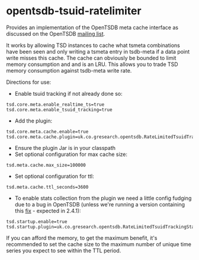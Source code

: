 # opentsdb-tsuid-ratelimiter

Provides an implementation of the OpenTSDB meta cache interface as discussed on the OpenTSDB [mailing list](https://groups.google.com/d/msg/opentsdb/oMLi0GCNF30/I32rpm8cCgAJ).

It works by allowing TSD instances to cache what tsmeta combinations have been seen and only writing a tsmeta
entry in tsdb-meta if a data point write misses this cache. The cache can obviously be bounded to limit memory consumption
and and is an LRU. This allows you to trade TSD memory consumption against tsdb-meta write rate.

Directions for use:

* Enable tsuid tracking if not already done so:
```
tsd.core.meta.enable_realtime_ts=true
tsd.core.meta.enable_tsuid_tracking=true
```
* Add the plugin:
```
tsd.core.meta.cache.enable=true
tsd.core.meta.cache.plugin=uk.co.gresearch.opentsdb.RateLimitedTsuidTracking
```
* Ensure the plugin Jar is in your classpath
* Set optional configuration for max cache size:
```
tsd.meta.cache.max_size=100000
```
* Set optional configuration for ttl:
```
tsd.meta.cache.ttl_seconds=3600
```
* To enable stats collection from the plugin we need a little config fudging due to a bug in OpenTSDB (unless we're running a version containing this [fix](https://github.com/OpenTSDB/opentsdb/pull/1649) - expected in 2.4.1):
```
tsd.startup.enable=true
tsd.startup.plugin=uk.co.gresearch.opentsdb.RateLimitedTsuidTrackingStatsCollector
```

If you can afford the memory, to get the maximum benefit, it's recommended to set the cache size to the maximum number of unique time series you expect to see within the TTL period.

